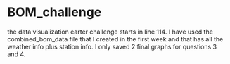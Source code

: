 # BOM_challenge
the data visualization earter challenge starts  in line 114. 
I have used the combined_bom_data file that I created in the first week and
that has all the weather info plus station info.
I only saved 2 final graphs for questions 3 and 4.

